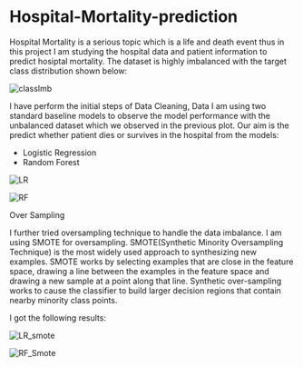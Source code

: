 # Hospital-Mortality-prediction

Hospital Mortality is a serious topic which is a life and death event thus in this project I am studying the hospital data and patient information to predict hosiptal mortality. The dataset is highly imbalanced with the target class distribution shown below:

![classImb](https://user-images.githubusercontent.com/51110015/113250728-0c57ee80-928f-11eb-980b-9997c5f64be3.PNG)

I have perform the initial steps of Data Cleaning, Data I am using two standard baseline models to observe the model performance with the unbalanced dataset which we observed in the previous plot. Our aim is the predict whether patient dies or survives in the hospital from the models:

- Logistic Regression
- Random Forest

![LR](https://user-images.githubusercontent.com/51110015/113250881-550fa780-928f-11eb-9346-bbbe7e592902.PNG)

![RF](https://user-images.githubusercontent.com/51110015/113250884-550fa780-928f-11eb-8128-82c0839d2302.PNG)


Over Sampling

I further tried oversampling technique to handle the data imbalance. I am using SMOTE for oversampling. SMOTE(Synthetic Minority Oversampling Technique) is the most widely used approach to synthesizing new examples. SMOTE works by selecting examples that are close in the feature space, drawing a line between the examples in the feature space and drawing a new sample at a point along that line. Synthetic over-sampling works to cause the classifier to build larger decision regions that contain nearby minority class points.

I got the following results:

![LR_smote](https://user-images.githubusercontent.com/51110015/113252059-50e48980-9291-11eb-826d-c7490ee4e238.PNG)

![RF_Smote](https://user-images.githubusercontent.com/51110015/113252060-50e48980-9291-11eb-8cbb-735b7ca2a262.PNG)
